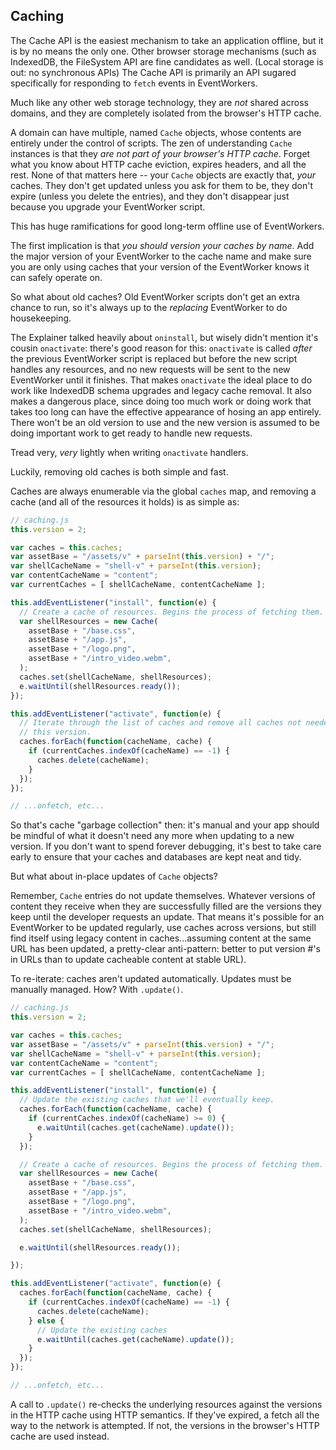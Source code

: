 <h2>Caching</h2>

The Cache API is the easiest mechanism to take an application offline, but it is by no means the only one. Other browser storage mechanisms (such as IndexedDB, the FileSystem API are fine candidates as well. (Local storage is out: no synchronous APIs) The Cache API is primarily an API sugared specifically for responding to `fetch` events in EventWorkers.

Much like any other web storage technology, they are _not_ shared
across domains, and they are completely isolated from the browser's HTTP cache.

A domain can have multiple, named `Cache` objects, whose contents are entirely under the control of scripts. The zen of understanding `Cache` instances is that they _are not part of your browser's HTTP cache_. Forget what you know about HTTP cache eviction, expires headers, and all the rest. None of that matters here -- your `Cache` objects are exactly that, _your_ caches. They don't get updated unless you ask for them to be, they don't expire (unless you delete the entries), and they don't disappear just because you upgrade your EventWorker script.

This has huge ramifications for good long-term offline use of EventWorkers.

The first implication is that _you should version your caches by name_. Add the major version of your EventWorker to the cache name and make sure you are only using caches that your version of the EventWorker knows it can safely operate on.

So what about old caches? Old EventWorker scripts don't get an extra chance to run, so it's always up to the _replacing_ EventWorker to do housekeeping.

The Explainer talked heavily about `oninstall`, but wisely didn't mention it's cousin `onactivate`: there's good reason for this: `onactivate` is called *after* the previous EventWorker script is replaced but before the new script handles any resources, and no new requests will be sent to the new EventWorker until it finishes. That makes `onactivate` the ideal place to do work like IndexedDB schema upgrades and legacy cache removal. It also makes a dangerous place, since doing too much work or doing work that takes too long can have the effective appearance of hosing an app entirely. There won't be an old version to use and the new version is assumed to be doing important work to get ready to handle new requests.

Tread very, _very_ lightly when writing `onactivate` handlers.

Luckily, removing old caches is both simple and fast.

Caches are always enumerable via the global `caches` map, and removing a cache (and all of the resources it holds) is as simple as:

```js
// caching.js
this.version = 2;

var caches = this.caches;
var assetBase = "/assets/v" + parseInt(this.version) + "/";
var shellCacheName = "shell-v" + parseInt(this.version);
var contentCacheName = "content";
var currentCaches = [ shellCacheName, contentCacheName ];

this.addEventListener("install", function(e) {
  // Create a cache of resources. Begins the process of fetching them.
  var shellResources = new Cache(
    assetBase + "/base.css",
    assetBase + "/app.js",
    assetBase + "/logo.png",
    assetBase + "/intro_video.webm",
  );
  caches.set(shellCacheName, shellResources);
  e.waitUntil(shellResources.ready());
});

this.addEventListener("activate", function(e) {
  // Iterate through the list of caches and remove all caches not needed by
  // this version.
  caches.forEach(function(cacheName, cache) {
    if (currentCaches.indexOf(cacheName) == -1) {
      caches.delete(cacheName);
    }
  });
});

// ...onfetch, etc...
```

So that's cache "garbage collection" then: it's manual and your app should be mindful of what it doesn't need any more when updating to a new version. If you don't want to spend forever debugging, it's best to take care early to ensure that your caches and databases are kept neat and tidy.

But what about in-place updates of `Cache` objects?

Remember, `Cache` entries do not update themselves. Whatever versions of content they receive when they are successfully filled are the versions they keep until the developer requests an update. That means it's possible for an EventWorker to be updated regularly, use caches across versions, but still find itself using legacy content in caches...assuming content at the same URL has been updated, a pretty-clear anti-pattern: better to put version #'s in URLs than to update cacheable content at stable URL).

To re-iterate: caches aren't updated automatically. Updates must be manually managed. How? With `.update()`.

```js
// caching.js
this.version = 2;

var caches = this.caches;
var assetBase = "/assets/v" + parseInt(this.version) + "/";
var shellCacheName = "shell-v" + parseInt(this.version);
var contentCacheName = "content";
var currentCaches = [ shellCacheName, contentCacheName ];

this.addEventListener("install", function(e) {
  // Update the existing caches that we'll eventually keep.
  caches.forEach(function(cacheName, cache) {
    if (currentCaches.indexOf(cacheName) >= 0) {
      e.waitUntil(caches.get(cacheName).update());
    }
  });

  // Create a cache of resources. Begins the process of fetching them.
  var shellResources = new Cache(
    assetBase + "/base.css",
    assetBase + "/app.js",
    assetBase + "/logo.png",
    assetBase + "/intro_video.webm",
  );
  caches.set(shellCacheName, shellResources);

  e.waitUntil(shellResources.ready());

});

this.addEventListener("activate", function(e) {
  caches.forEach(function(cacheName, cache) {
    if (currentCaches.indexOf(cacheName) == -1) {
      caches.delete(cacheName);
    } else {
      // Update the existing caches
      e.waitUntil(caches.get(cacheName).update());
    }
  });
});

// ...onfetch, etc...
```

A call to `.update()` re-checks the underlying resources against the versions in the HTTP cache using HTTP semantics. If they've expired, a fetch all the way to the network is attempted. If not, the versions in the browser's HTTP cache are used instead.
